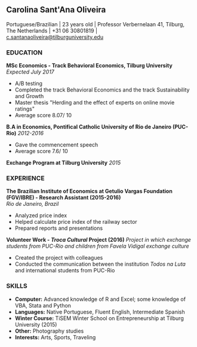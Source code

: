 ## Carolina Sant'Ana Oliveira   
Portuguese/Brazilian | 23 years old |
Professor Verbernelaan 41, Tilburg, The Netherlands | +31 06 30801819 | c.santanaoliveira@tilburguniversity.edu   

### EDUCATION
**MSc Economics - Track Behavioral Economics, Tilburg University** *Expected July 2017*
  
  - A/B testing
  - Completed the track Behavioral Economics and the track Sustainability and Growth
  - Master thesis "Herding and the effect of experts on online movie ratings"
  - Average score 8.07/ 10

**B.A in Economics, Pontifical Catholic University of Rio de Janeiro (PUC-Rio)** *2012-2016*

  - Gave the commencement speech
  - Average score 7.6/ 10
  
**Exchange Program at Tilburg University** *2015*

### EXPERIENCE
**The Brazilian Institute of Economics at Getulio Vargas Foundation (FGV/IBRE) - Research Assistant (2015-2016)**            
*Rio de Janeiro, Brazil*         
- Analyzed price index
- Helped calculate price index of the railway sector
- Prepared reports and presentations

**Volunteer Work - *Troca Cultural* Project (2016)**
*Project in which exchange students from PUC-Rio and children from Favela Vidigal exchange culture*
- Created the project with colleagues
- Conducted the communication between the institution *Todos na Luta* and international students from PUC-Rio

### SKILLS
- **Computer:** Advanced knowledge of R and Excel; some knowledge of VBA, Stata and Python
- **Languages:** Native Portuguese, Fluent English, Intermediate Spanish
- **Winter Course:** TiSEM Winter School on Entrepreneurship at Tilburg University (2015)
- **Other:** Photography studies
- **Interests:** Arts, Sports, Traveling
